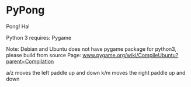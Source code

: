 # PyPong
Pong!  Ha!

Python 3
requires: Pygame

Note: Debian and Ubuntu does not have pygame package for python3, please build from source
Page: www.pygame.org/wiki/CompileUbuntu?parent=Compilation

a/z moves the left paddle up and down
k/m moves the right paddle up and down

